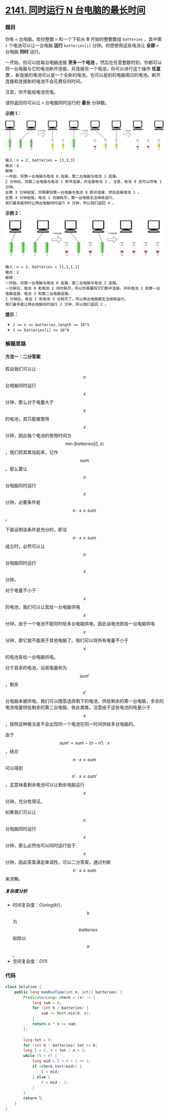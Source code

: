 # [2141. 同时运行 N 台电脑的最长时间](https://leetcode-cn.com/problems/maximum-running-time-of-n-computers/)

### 题目

你有 `n` 台电脑。给你整数 `n` 和一个下标从 **0** 开始的整数数组 `batteries` ，其中第 `i` 个电池可以让一台电脑 **运行** `batteries[i]` 分钟。你想使用这些电池让 **全部** `n` 台电脑 **同时** 运行。

一开始，你可以给每台电脑连接 **至多一个电池** 。然后在任意整数时刻，你都可以将一台电脑与它的电池断开连接，并连接另一个电池，你可以进行这个操作 **任意次** 。新连接的电池可以是一个全新的电池，也可以是别的电脑用过的电池。断开连接和连接新的电池不会花费任何时间。

注意，你不能给电池充电。

请你返回你可以让 `n` 台电脑同时运行的 **最长** 分钟数。

 

**示例 1：**

![img](5983%E5%90%8C%E6%97%B6%E8%BF%90%E8%A1%8C%20N%20%E5%8F%B0%E7%94%B5%E8%84%91%E7%9A%84%E6%9C%80%E9%95%BF%E6%97%B6%E9%97%B4.assets/example1-fit.png)

```
输入：n = 2, batteries = [3,3,3]
输出：4
解释：
一开始，将第一台电脑与电池 0 连接，第二台电脑与电池 1 连接。
2 分钟后，将第二台电脑与电池 1 断开连接，并连接电池 2 。注意，电池 0 还可以供电 1 分钟。
在第 3 分钟结尾，你需要将第一台电脑与电池 0 断开连接，然后连接电池 1 。
在第 4 分钟结尾，电池 1 也被耗尽，第一台电脑无法继续运行。
我们最多能同时让两台电脑同时运行 4 分钟，所以我们返回 4 。
```

**示例 2：**

![img](5983%E5%90%8C%E6%97%B6%E8%BF%90%E8%A1%8C%20N%20%E5%8F%B0%E7%94%B5%E8%84%91%E7%9A%84%E6%9C%80%E9%95%BF%E6%97%B6%E9%97%B4.assets/example2.png)

```
输入：n = 2, batteries = [1,1,1,1]
输出：2
解释：
一开始，将第一台电脑与电池 0 连接，第二台电脑与电池 2 连接。
一分钟后，电池 0 和电池 2 同时耗尽，所以你需要将它们断开连接，并将电池 1 和第一台电脑连接，电池 3 和第二台电脑连接。
1 分钟后，电池 1 和电池 3 也耗尽了，所以两台电脑都无法继续运行。
我们最多能让两台电脑同时运行 2 分钟，所以我们返回 2 。
```

 

**提示：**

- `1 <= n <= batteries.length <= 10^5`
- `1 <= batteries[i] <= 10^9`

### 解题思路

#### 方法一：二分答案

假设我们可以让 $$n$$ 台电脑同时运行 $$x$$ 分钟，那么对于电量大于 $$x$$ 的电池，其只能被使用 $$x$$ 分钟，因此每个电池的使用时间为 $$\min(\textit{batteries}[i], x)$$，我们将其累加起来，记作 $$sum$$。那么要让 $$n$$ 台电脑同时运行 $$x$$ 分钟，必要条件是 $$n⋅x≤sum$$。

下面证明该条件是充分的，即当 $$n⋅x≤sum$$ 成立时，必然可以让 $$n$$ 台电脑同时运行 $$x$$ 分钟。

对于电量不小于 $$x$$ 的电池，我们可以让其给一台电脑供电 $$x$$ 分钟。由于一个电池不能同时给多台电脑供电，因此该电池若给一台电脑供电 $$x$$ 分钟，那它就不能用于其他电脑了。我们可以将所有电量不小于 $$x$$ 的电池各给一台电脑供电。

对于其余的电池，设其电量和为 $$\textit{sum}'$$，剩余 $$n′$$ 台电脑未被供电。我们可以随意选择剩下的电池，供给剩余的第一台电脑，多余的电池电量供给剩余的第二台电脑，依此类推。注意由于这些电池的电量小于 $$x$$，按照这种做法是不会出现同一个电池在同一时间供给多台电脑的。

由于 $$\textit{sum}'=\textit{sum}-(n-n')\cdot x$$，结合 $$n⋅x≤sum$$ 可以得到 $$n′⋅x≤sum′$$，这意味着剩余电池可以让剩余电脑运行 $$x$$ 分钟。充分性得证。

如果我们可以让 $$n$$ 台电脑同时运行 $$x$$ 分钟，那么必然也可以同时运行低于 $$x$$ 分钟，因此答案满足单调性，可以二分答案，通过判断 $$n⋅x≤sum$$ 来求解。

##### 复杂度分析

- 时间复杂度：$O(nlog(k))$，$$k$$ 为 $$batteries$$ 和除以 $$n$$。
- 空间复杂度：$O(1)$

### 代码

```java
class Solution {
    public long maxRunTime(int n, int[] batteries) {
        Predicate<Long> check = (x) -> {
            long sum = 0;
            for (int b : batteries) {
                sum += Math.min(b, x);
            }
            return x * n <= sum;
        };

        long tot = 0;
        for (int b : batteries) tot += b;
        long l = 1, r = tot / n + 1;
        while (l < r) {
            long mid = l + r + 1 >> 1;
            if (check.test(mid)) {
                l = mid;
            } else {
                r = mid - 1;
            }
        }
        return l;
    }
}
```

